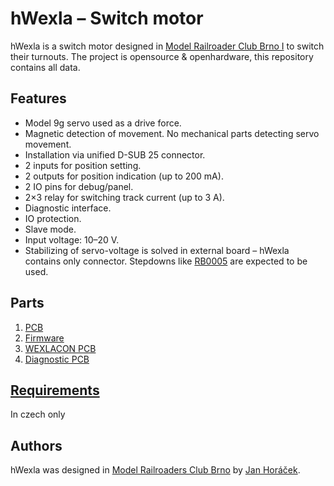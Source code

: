 hWexla – Switch motor
=====================

hWexla is a switch motor designed in [Model Railroader Club Brno I](https://kmz-brno.cz/)
to switch their turnouts. The project is opensource & openhardware, this repository
contains all data.

## Features

* Model 9g servo used as a drive force.
* Magnetic detection of movement. No mechanical parts detecting servo movement.
* Installation via unified D-SUB 25 connector.
* 2 inputs for position setting.
* 2 outputs for position indication (up to 200 mA).
* 2 IO pins for debug/panel.
* 2×3 relay for switching track current (up to 3 A).
* Diagnostic interface.
* IO protection.
* Slave mode.
* Input voltage: 10–20 V.
* Stabilizing of servo-voltage is solved in external board – hWexla contains
  only connector. Stepdowns like [RB0005](https://github.com/RoboticsBrno/RB0005-UniversalStepDown)
  are expected to be used.

## Parts

1. [PCB](pcb)
2. [Firmware](fw)
3. [WEXLACON PCB](wexlacon)
4. [Diagnostic PCB](diagpcb)

## [Requirements](requirements.md)

In czech only

## Authors

hWexla was designed in [Model Railroaders Club
Brno](https://www.kmz-brno.cz/) by [Jan Horáček](mailto:jan.horacek@kmz-brno.cz).
